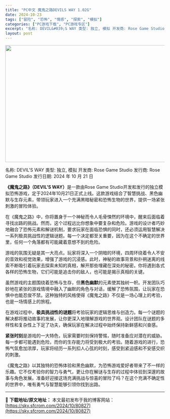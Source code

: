 ```yaml
---
title: "PC中文 魔鬼之路DEVILS WAY 1.02G"
date: 2024-10-23
tags: ["冒险", "恐怖", "情感", "探索", "模拟"]
categories: ["PC游戏下载", "PC游戏专区"]
excerpt: "名称: DEVIL&#039;S WAY 类型: 独立, 模拟 开发商: Rose Game Studio 发行商: Rose Game Studio 发行日期: 2024 年 10 月 21 日 《魔鬼之路》（DEVIL&#039;S WAY）是一款由Rose Game Studio开发和发行的独立模拟恐怖游戏，定于&hellip;"
layout: post
---
```


<img class="aligncenter size-full wp-image-80828" src="https://sky.sfcrom.com/wp-content/uploads/2024/10/2024102312000615.webp" alt="" width="660" height="370" />

名称: DEVIL'S WAY
类型: 独立, 模拟
开发商: Rose Game Studio
发行商: Rose Game Studio
发行日期: 2024 年 10 月 21 日

<strong>《魔鬼之路》（DEVIL'S WAY）</strong>是一款由Rose Game Studio开发和发行的独立模拟恐怖游戏，定于2024年10月21日正式上线。这款游戏结合了智慧挑战、黑色幽默与生存元素，带领玩家进入一个充满黑暗秘密和恐怖生物的世界，提供一场紧张刺激的冒险体验。

在《魔鬼之路》中，你将置身于一个神秘而令人毛骨悚然的环境中，醒来后面临着寻找出路的挑战。然而，这个过程远比你想象中要复杂和危险。游戏的设计者巧妙地融合了恐怖元素和解谜机制，要求玩家在面临恐惧的同时，还必须运用智慧解决一系列极具挑战性的逻辑谜题。每一个决定都至关重要，因为在这个不确定的世界里，任何一个角落都有可能藏着意想不到的危险。

游戏的氛围无疑是其一大亮点。玩家将深入一个阴暗的环境，四周环绕着令人不安的音效和视觉效果，增强了游戏的沉浸感。此时，神秘的故事背景和扑朔迷离的线索不断吸引着玩家去探索未知的真相，解开那些埋藏在深处的秘密。你将遇到各式各样的恐怖生物，它们可能是追击你的敌人，也可能是揭示真相的关键。

虽然游戏的主题围绕着恐怖与生存，但<strong>黑色幽默</strong>的元素使其独树一帜。开发团队巧妙地在紧张的游戏情境中融入了幽默的角色与对话，缓解了恐怖氛围，让玩家在恐惧中也能忍俊不禁。这种独特的风格使得《魔鬼之路》不仅是一场心理上的考验，也是一场情感上的旅程。

在游戏过程中，<strong>极具挑战性的谜题</strong>将考验玩家的逻辑思维与创造力。每一个谜题的解决都将推动故事的发展，让你更深入地理解游戏的世界观。设计团队在谜题的多样性和复杂性上下足了功夫，确保玩家在解决过程中始终保持新鲜感和兴奋感。

<strong>紧张时刻</strong>是游戏的一大特色，玩家需要时刻保持警惕，随时准备应对潜在的威胁。每一步都可能遇到危险，而你的生存能力将受到极大的考验。随着游戏的进行，恐怖气氛愈加浓厚，玩家将经历一系列扣人心弦的时刻，感受到紧迫感和不安感交织的刺激。

《魔鬼之路》以其独特的恐怖体验和黑色幽默，为恐怖游戏爱好者带来了不一样的乐趣。它不仅考验你的智力与勇气，更让你在解谜与生存的过程中体验到深邃的故事与角色发展。准备好迎接这场充满挑战与惊喜的冒险了吗？在这个充满不确定性的世界中，唯有勇气与智慧能够引领你找到出路。

---
📖 **下载地址/原文地址：** 本文最初发布于我的博客网站：[https://sky.sfcrom.com/2024/10/80827](https://sky.sfcrom.com/2024/10/80827)
